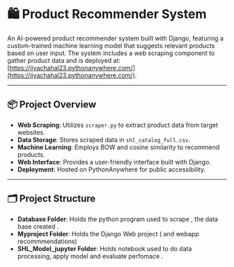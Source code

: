 # 🛍️ Product Recommender System

An AI-powered product recommender system built with Django, featuring a custom-trained machine learning model that suggests relevant products based on user input. The system includes a web scraping component to gather product data and is deployed at: [https://jiyachahal23.pythonanywhere.com/](https://jiyachahal23.pythonanywhere.com/).

---

## 📦 Project Overview

- **Web Scraping**: Utilizes `scraper.py` to extract product data from target websites.
- **Data Storage**: Stores scraped data in `shl_catalog_full.csv`.
- **Machine Learning**: Employs BOW and cosine similarity to recommend products.
- **Web Interface**: Provides a user-friendly interface built with Django.
- **Deployment**: Hosted on PythonAnywhere for public accessibility.

---

## 🗂️ Project Structure
- **Database Folder**: Holds the python program used to scrape , the data base created .
- **Myproject Folder**: Holds the Django Web project ( and webapp recommmendations)
- **SHL_Model_jupyter Folder**: Holds notebook used to do  data processing, apply model  and evaluate perfomace .
